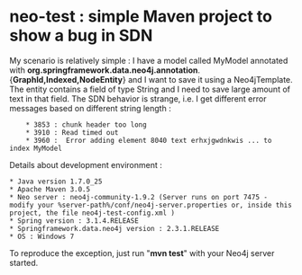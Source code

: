 neo-test : simple Maven project to show a bug in SDN 
========

My scenario is relatively simple : I have a model called MyModel annotated with **org.springframework.data.neo4j.annotation**.{**GraphId,Indexed,NodeEntity**} 
and I want to save it using a Neo4jTemplate. The  entity contains  a field of type String and  I need to save large amount of text in that field. The SDN behavior is strange, i.e. I get different error messages based on different string length :  
  
		* 3853 : chunk header too long
		* 3910 : Read timed out
		* 3960 :  Error adding element 8040 text erhxjgwdnkwis ... to index MyModel    
		

Details about development environment :  
 
	* Java version 1.7.0_25
	* Apache Maven 3.0.5
	* Neo server : neo4j-community-1.9.2 (Server runs on port 7475 - modify your %server-path%/conf/neo4j-server.properties or, inside this project, the file neo4j-test-config.xml )
	* Spring version : 3.1.4.RELEASE
	* Springframework.data.neo4j version : 2.3.1.RELEASE
	* OS : Windows 7  
	
To reproduce the exception, just run "**mvn test**" with your Neo4j server started.